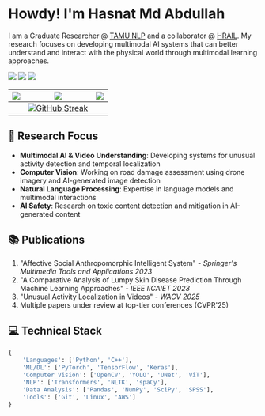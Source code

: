 # Howdy! I'm Hasnat Md Abdullah 

I am a Graduate Researcher @ [TAMU NLP](https://nlp.cs.tamu.edu/) and a collaborator @ [HRAIL](http://hrail.crasar.org/). My research focuses on developing multimodal AI systems that can better understand and interact with the physical world through multimodal learning approaches.

[![](https://img.shields.io/badge/-LinkedIn-0077B5?style=flat-square&logo=linkedin&logoColor=white)](https://www.linkedin.com/in/hasnat-md-abdullah)
[![](https://img.shields.io/badge/-Google_Scholar-4285F4?style=flat-square&logo=google-scholar&logoColor=white)](https://scholar.google.com/citations?user=jFgmL9wAAAAJ&hl=en)
[![](https://img.shields.io/badge/-Email-D14836?style=flat-square&logo=gmail&logoColor=white)](mailto:hasnatabdullah79@gmail.com)


|![](https://github-profile-summary-cards.vercel.app/api/cards/stats?username=Hasnat79&theme=dracula)| ![](https://github-profile-summary-cards.vercel.app/api/cards/profile-details?username=Hasnat79&theme=dracula)|![](https://github-profile-summary-cards.vercel.app/api/cards/most-commit-language?username=Hasnat79&theme=dracula)|
|-----|------|------|
||[![GitHub Streak](https://github-readme-streak-stats.herokuapp.com/?user=Hasnat79&theme=dracula)](https://git.io/streak-stats)||

## 🔬 Research Focus
- **Multimodal AI & Video Understanding**: Developing systems for unusual activity detection and temporal localization
- **Computer Vision**: Working on road damage assessment using drone imagery and AI-generated image detection
- **Natural Language Processing**: Expertise in language models and multimodal interactions
- **AI Safety**: Research on toxic content detection and mitigation in AI-generated content
## 📚 Publications
1. "Affective Social Anthropomorphic Intelligent System" - *Springer's Multimedia Tools and Applications 2023*
2. "A Comparative Analysis of Lumpy Skin Disease Prediction Through Machine Learning Approaches" - *IEEE IICAIET 2023* 
3. "Unusual Activity Localization in Videos" - *WACV 2025*
4. Multiple papers under review at top-tier conferences (CVPR'25)

## 💻 Technical Stack
```python
{
    'Languages': ['Python', 'C++'],
    'ML/DL': ['PyTorch', 'TensorFlow', 'Keras'],
    'Computer Vision': ['OpenCV', 'YOLO', 'UNet', 'ViT'],
    'NLP': ['Transformers', 'NLTK', 'spaCy'],
    'Data Analysis': ['Pandas', 'NumPy', 'SciPy', 'SPSS'],
    'Tools': ['Git', 'Linux', 'AWS']
}
```

<!--Above stats generated with: [`tipsy/profile-summary-for-github`](https://github.com/tipsy/profile-summary-for-github)>
![Profile Views](https://komarev.com/ghpvc/?username=Hasnat79&color=brightgreen)
![](https://github-profile-summary-cards.vercel.app/api/cards/repos-per-language?username=Hasnat79&theme=dracula)

